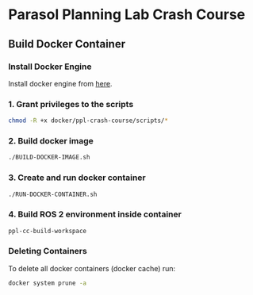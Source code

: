 # Parasol Planning Lab Crash Course

## Build Docker Container
### Install Docker Engine
Install docker engine from [here](https://docs.docker.com/engine/install/).

### 1. Grant privileges to the scripts
``` sh
chmod -R +x docker/ppl-crash-course/scripts/*
```

### 2. Build docker image
``` sh
./BUILD-DOCKER-IMAGE.sh
```

### 3. Create and run docker container
``` sh
./RUN-DOCKER-CONTAINER.sh
```

### 4. Build ROS 2 environment inside container
``` sh
ppl-cc-build-workspace
```

### Deleting Containers
To delete all docker containers (docker cache) run:
``` sh
docker system prune -a
```
